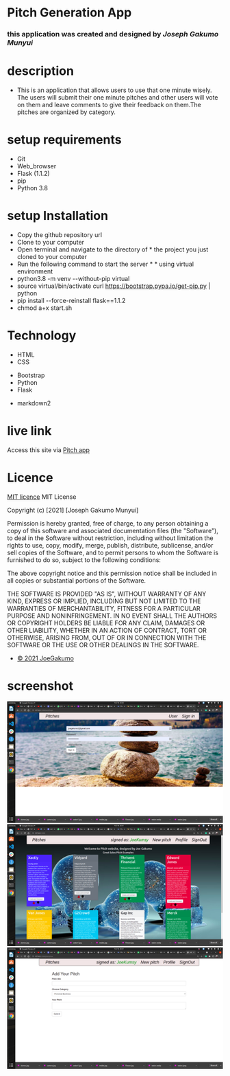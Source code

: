 # Pitch Generation App
### this application was created and designed by ***Joseph Gakumo Munyui***
# description
* This is an application that allows users to use that one minute wisely. The users will submit their one minute pitches and other users will vote on them and leave comments to give their feedback on them.The pitches are organized by category. 

# setup requirements
* Git
* Web_browser
* Flask (1.1.2)
* pip
* Python 3.8
# setup Installation
* Copy the github repository url
*  Clone to your computer
* Open terminal and navigate to the directory of * the project you just cloned to your computer
* Run the following command to start the server * * using virtual environment
* python3.8 -m venv --without-pip virtual
* source virtual/bin/activate
curl https://bootstrap.pypa.io/get-pip.py | python
* pip install --force-reinstall flask==1.1.2
* chmod a+x start.sh
# Technology
* HTML
* CSS
- Bootstrap
- Python
- Flask
* markdown2
# live link
Access this site via <a href=" ">Pitch app</a>
<!-- screenshot -->

# Licence 
<a href="https://choosealicense.com/licenses/mit/#">MIT licence</a>
MIT License

Copyright (c) [2021] [Joseph Gakumo Munyui]

Permission is hereby granted, free of charge, to any person obtaining a copy
of this software and associated documentation files (the "Software"), to deal
in the Software without restriction, including without limitation the rights
to use, copy, modify, merge, publish, distribute, sublicense, and/or sell
copies of the Software, and to permit persons to whom the Software is
furnished to do so, subject to the following conditions:

The above copyright notice and this permission notice shall be included in all
copies or substantial portions of the Software.

THE SOFTWARE IS PROVIDED "AS IS", WITHOUT WARRANTY OF ANY KIND, EXPRESS OR
IMPLIED, INCLUDING BUT NOT LIMITED TO THE WARRANTIES OF MERCHANTABILITY,
FITNESS FOR A PARTICULAR PURPOSE AND NONINFRINGEMENT. IN NO EVENT SHALL THE
AUTHORS OR COPYRIGHT HOLDERS BE LIABLE FOR ANY CLAIM, DAMAGES OR OTHER
LIABILITY, WHETHER IN AN ACTION OF CONTRACT, TORT OR OTHERWISE, ARISING FROM,
OUT OF OR IN CONNECTION WITH THE SOFTWARE OR THE USE OR OTHER DEALINGS IN THE
SOFTWARE.

- <a href="#">&copy; 2021 JoeGakumo </a>
# screenshot
<img src="app/static/images/pitch3.png">
<img src="app/static/images/pitch2.png">
<img src="app/static/images/pitch1.png">

